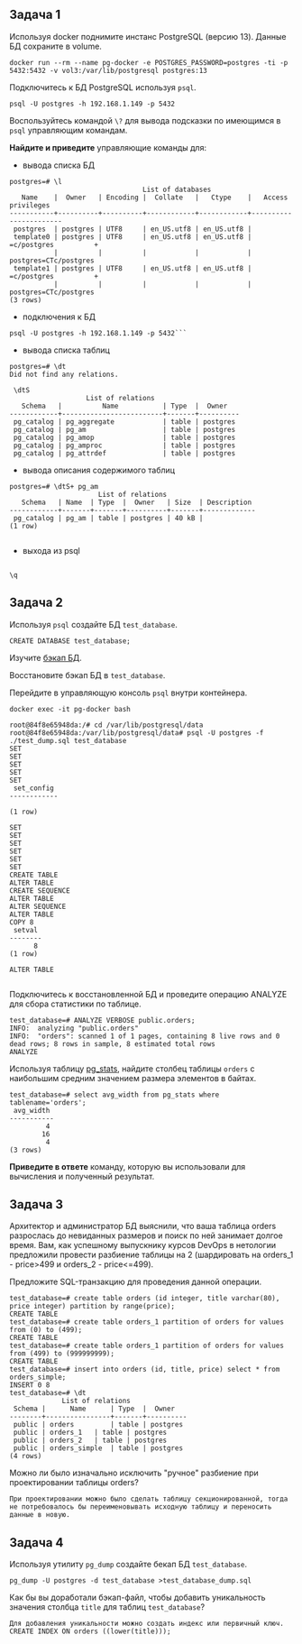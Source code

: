## Задача 1

Используя docker поднимите инстанс PostgreSQL (версию 13). Данные БД сохраните в volume.
```
docker run --rm --name pg-docker -e POSTGRES_PASSWORD=postgres -ti -p 5432:5432 -v vol3:/var/lib/postgresql postgres:13
```

Подключитесь к БД PostgreSQL используя `psql`.

```
psql -U postgres -h 192.168.1.149 -p 5432
```

Воспользуйтесь командой `\?` для вывода подсказки по имеющимся в `psql` управляющим командам.

**Найдите и приведите** управляющие команды для:
- вывода списка БД

```
postgres=# \l
                                 List of databases
   Name    |  Owner   | Encoding |  Collate   |   Ctype    |   Access privileges
-----------+----------+----------+------------+------------+-----------------------
 postgres  | postgres | UTF8     | en_US.utf8 | en_US.utf8 |
 template0 | postgres | UTF8     | en_US.utf8 | en_US.utf8 | =c/postgres          +
           |          |          |            |            | postgres=CTc/postgres
 template1 | postgres | UTF8     | en_US.utf8 | en_US.utf8 | =c/postgres          +
           |          |          |            |            | postgres=CTc/postgres
(3 rows)

```

- подключения к БД
```
psql -U postgres -h 192.168.1.149 -p 5432```

```
- вывода списка таблиц
```
postgres=# \dt
Did not find any relations.

```

```
 \dtS
                   List of relations
   Schema   |          Name           | Type  |  Owner
------------+-------------------------+-------+----------
 pg_catalog | pg_aggregate            | table | postgres
 pg_catalog | pg_am                   | table | postgres
 pg_catalog | pg_amop                 | table | postgres
 pg_catalog | pg_amproc               | table | postgres
 pg_catalog | pg_attrdef              | table | postgres

```
- вывода описания содержимого таблиц
```
postgres=# \dtS+ pg_am
                      List of relations
   Schema   | Name  | Type  |  Owner   | Size  | Description
------------+-------+-------+----------+-------+-------------
 pg_catalog | pg_am | table | postgres | 40 kB |
(1 row)


```
- выхода из psql
```

\q

```

## Задача 2

Используя `psql` создайте БД `test_database`.
```
CREATE DATABASE test_database;
```


Изучите [бэкап БД](https://github.com/netology-code/virt-homeworks/tree/master/06-db-04-postgresql/test_data).

Восстановите бэкап БД в `test_database`.

Перейдите в управляющую консоль `psql` внутри контейнера.
```
docker exec -it pg-docker bash
```
```
root@84f8e65948da:/# cd /var/lib/postgresql/data
root@84f8e65948da:/var/lib/postgresql/data# psql -U postgres -f ./test_dump.sql test_database
SET
SET
SET
SET
SET
 set_config
------------

(1 row)

SET
SET
SET
SET
SET
SET
CREATE TABLE
ALTER TABLE
CREATE SEQUENCE
ALTER TABLE
ALTER SEQUENCE
ALTER TABLE
COPY 8
 setval
--------
      8
(1 row)

ALTER TABLE


```

Подключитесь к восстановленной БД и проведите операцию ANALYZE для сбора статистики по таблице.
```
test_database=# ANALYZE VERBOSE public.orders;
INFO:  analyzing "public.orders"
INFO:  "orders": scanned 1 of 1 pages, containing 8 live rows and 0 dead rows; 8 rows in sample, 8 estimated total rows
ANALYZE
```

Используя таблицу [pg_stats](), найдите столбец таблицы `orders` 
с наибольшим средним значением размера элементов в байтах.

```
test_database=# select avg_width from pg_stats where tablename='orders';
 avg_width
-----------
         4
        16
         4
(3 rows)
```

**Приведите в ответе** команду, которую вы использовали для вычисления и полученный результат.

## Задача 3

Архитектор и администратор БД выяснили, что ваша таблица orders разрослась до невиданных размеров и
поиск по ней занимает долгое время. Вам, как успешному выпускнику курсов DevOps в нетологии предложили
провести разбиение таблицы на 2 (шардировать на orders_1 - price>499 и orders_2 - price<=499).

Предложите SQL-транзакцию для проведения данной операции.
```
test_database=# create table orders (id integer, title varchar(80), price integer) partition by range(price);
CREATE TABLE
test_database=# create table orders_1 partition of orders for values from (0) to (499);
CREATE TABLE
test_database=# create table orders_1 partition of orders for values from (499) to (999999999);
CREATE TABLE
test_database=# insert into orders (id, title, price) select * from orders_simple;
INSERT 0 8
test_database=# \dt
             List of relations
 Schema |      Name      | Type  |  Owner
--------+----------------+-------+----------
 public | orders         | table | postgres
 public | orders_1	 | table | postgres
 public | orders_2	 | table | postgres
 public | orders_simple  | table | postgres
(4 rows)
```

Можно ли было изначально исключить "ручное" разбиение при проектировании таблицы orders?
```
При проектировании можно было сделать таблицу секционированной, тогда не потребовалось бы переименовывать исходную таблицу и переносить данные в новую.
```
## Задача 4

Используя утилиту `pg_dump` создайте бекап БД `test_database`.
```
pg_dump -U postgres -d test_database >test_database_dump.sql

```

Как бы вы доработали бэкап-файл, чтобы добавить уникальность значения столбца `title` для таблиц `test_database`?

```
Для добавления уникальности можно создать индекс или первичный ключ.
CREATE INDEX ON orders ((lower(title)));
```
